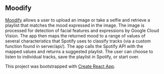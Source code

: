 ## Moodify

[Moodify](https://my-moodify.herokuapp.com) allows a user to upload an image or take a selfie and retrieve a playlist that matches the mood expressed in the image. The image is processed for detection of facial features and expressions by Google Cloud Vision. The app then maps the returned mood to a range of values of several characteristics that Spotify uses to classify tracks (via a custom function found in server/api/). The app calls the Spotify API with the mapped values and returns a suggested playlist. The user can choose to listen to individual tracks, save the playlist in Spotify, or start over.

This project was bootstrapped with [Create React App](https://github.com/facebook/create-react-app).
